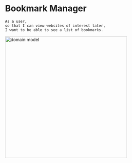 # Bookmark Manager

```
As a user,
so that I can view websites of interest later,
I want to be able to see a list of bookmarks.
```

<img width="400" alt="domain model" src="https://github.com/jooomin/bookmark_manager/blob/main/images/domain_model.png">
